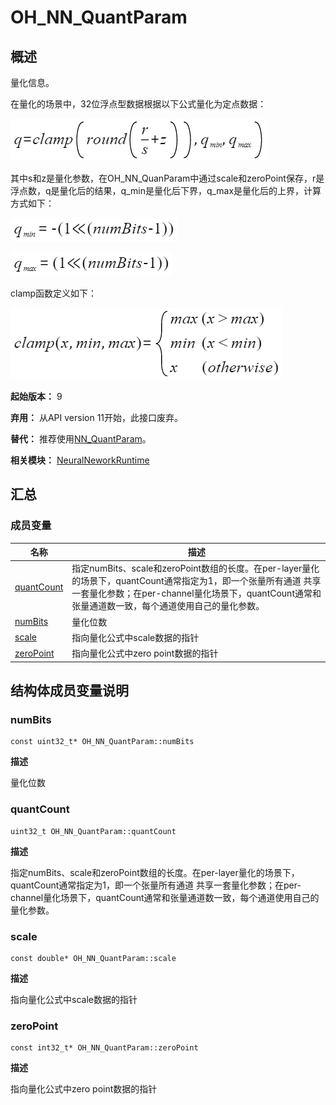 # OH_NN_QuantParam


## 概述

量化信息。

在量化的场景中，32位浮点型数据根据以下公式量化为定点数据：

![zh-cn_formulaimage_0000001405137102](figures/zh-cn_formulaimage_0000001405137102.png)

其中s和z是量化参数，在OH_NN_QuanParam中通过scale和zeroPoint保存，r是浮点数，q是量化后的结果，q_min是量化后下界，q_max是量化后的上界，计算方式如下：

![zh-cn_formulaimage_0000001459019845](figures/zh-cn_formulaimage_0000001459019845.png)

![zh-cn_formulaimage_0000001408820090](figures/zh-cn_formulaimage_0000001408820090.png)

clamp函数定义如下：

![zh-cn_formulaimage_0000001455538697](figures/zh-cn_formulaimage_0000001455538697.png)

**起始版本：** 9

**弃用：** 从API version 11开始，此接口废弃。

**替代：** 推荐使用[NN_QuantParam](_neural_nework_runtime.md#nn_quantparam)。

**相关模块：** [NeuralNeworkRuntime](_neural_nework_runtime.md)


## 汇总


### 成员变量

| 名称 | 描述 |
| -------- | -------- |
| [quantCount](#quantcount) | 指定numBits、scale和zeroPoint数组的长度。在per-layer量化的场景下，quantCount通常指定为1，即一个张量所有通道 共享一套量化参数；在per-channel量化场景下，quantCount通常和张量通道数一致，每个通道使用自己的量化参数。 |
| [numBits](#numbits) | 量化位数 |
| [scale](#scale) | 指向量化公式中scale数据的指针 |
| [zeroPoint](#zeropoint) | 指向量化公式中zero point数据的指针 |


## 结构体成员变量说明


### numBits

```
const uint32_t* OH_NN_QuantParam::numBits
```

**描述**

量化位数


### quantCount

```
uint32_t OH_NN_QuantParam::quantCount
```

**描述**

指定numBits、scale和zeroPoint数组的长度。在per-layer量化的场景下，quantCount通常指定为1，即一个张量所有通道 共享一套量化参数；在per-channel量化场景下，quantCount通常和张量通道数一致，每个通道使用自己的量化参数。


### scale

```
const double* OH_NN_QuantParam::scale
```

**描述**

指向量化公式中scale数据的指针


### zeroPoint

```
const int32_t* OH_NN_QuantParam::zeroPoint
```

**描述**

指向量化公式中zero point数据的指针